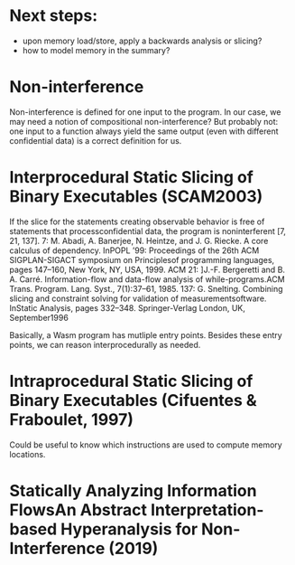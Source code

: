 # Next steps:
  - upon memory load/store, apply a backwards analysis or slicing?
  - how to model memory in the summary?
# Non-interference
Non-interference is defined for one input to the program.
In our case, we may need a notion of compositional non-interference?
But probably not: one input to a function always yield the same output (even with different confidential data) is a correct definition for us.

# Interprocedural Static Slicing of Binary Executables (SCAM2003)
If the slice for the statements creating observable behavior is free of statements that processconfidential data, the program is noninterferent [7, 21, 137].
7: M. Abadi, A. Banerjee, N. Heintze, and J. G. Riecke. A core calculus of dependency. InPOPL ’99: Proceedings of the 26th ACM SIGPLAN-SIGACT symposium on Principlesof programming languages, pages 147–160, New York, NY, USA, 1999. ACM
21: ]J.-F. Bergeretti and B. A. Carré.  Information-flow and data-flow analysis of while-programs.ACM Trans. Program. Lang. Syst., 7(1):37–61, 1985.
137: G. Snelting. Combining slicing and constraint solving for validation of measurementsoftware. InStatic Analysis, pages 332–348. Springer-Verlag London, UK, September1996


Basically, a Wasm program has mutliple entry points.
Besides these entry points, we can reason interprocedurally as needed.
# Intraprocedural Static Slicing of Binary Executables (Cifuentes & Fraboulet, 1997)
Could be useful to know which instructions are used to compute memory locations.

# Statically Analyzing Information FlowsAn Abstract Interpretation-based Hyperanalysis for Non-Interference (2019)
